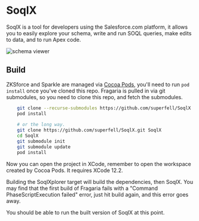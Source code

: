 # SoqlX

SoqlX is a tool for developers using the Salesforce.com platform, it allows you to easily explore your schema,
write and run SOQL queries, make edits to data, and to run Apex code.


![schema viewer](https://www.pocketsoap.com/osx/soqlx/help/schema.png)


## Build

ZKSforce and Sparkle are managed via [Cocoa Pods](https://cocoapods.org), you'll need to run `pod install` once you've cloned
this repo. Fragaria is pulled in via git submodules, so you need to clone this repo, and fetch the submodules.

```bash
    git clone --recurse-submodules https://github.com/superfell/SoqlX
    pod install
    
    # or the long way.
    git clone https://github.com/superfell/SoqlX.git SoqlX
    cd SoqlX
    git submodule init
    git submodule update
    pod install
```

Now you can open the project in XCode, remember to open the workspace created by Cocoa Pods.
It requires XCode 12.2.

Building the SoqlXplorer target will build the dependencies, then SoqlX. You may find that the first
build of Fragaria fails with a "Command PhaseScriptExecution failed" error, just hit build again, and
this error goes away.

You should be able to run the built version of SoqlX at this point.
